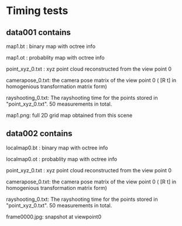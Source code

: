 # Timing tests

## data001 contains 
map1.bt :           binary map with octree info

map1.ot :           probablity map with octree info

point_xyz_0.txt :   xyz point cloud reconstructed from the view point 0

camerapose_0.txt:   the camera pose matrix of the view point 0 ( [R t] in homogenious transformation matrix form)

rayshooting_0.txt:  The rayshooting time for the points stored in "point_xyz_0.txt". 50 measurements in total. 

map1.png:   full 2D grid map obtained from this scene


## data002 contains 
localmap0.bt :           binary map with octree info

localmap0.ot :           probablity map with octree info

point_xyz_0.txt :       xyz point cloud reconstructed from the view point 0

camerapose_0.txt:       the camera pose matrix of the view point 0 ( [R t] in homogenious transformation matrix form)

rayshooting_0.txt:      The rayshooting time for the points stored in "point_xyz_0.txt". 50 measurements in total. 

frame0000.jpg:          snapshot at viewpoint0





